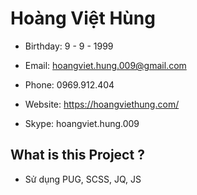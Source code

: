 # Hoàng Việt Hùng

-   Birthday: 9 - 9 - 1999

-   Email: hoangviet.hung.009@gmail.com

-   Phone: 0969.912.404

-   Website: https://hoangviethung.com/

-   Skype: hoangviet.hung.009

## What is this Project ?

-   Sử dụng PUG, SCSS, JQ, JS
